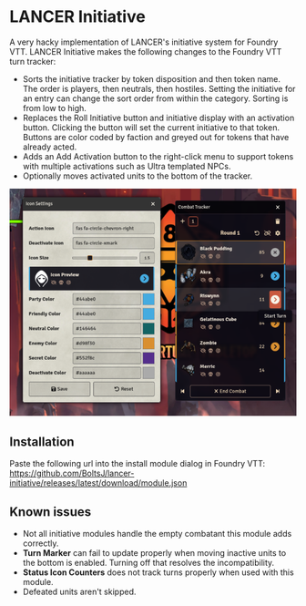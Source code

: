 LANCER Initiative
=================

A very hacky implementation of LANCER's initiative system for Foundry VTT. LANCER Initiative makes the following changes to the Foundry VTT turn tracker:

 * Sorts the initiative tracker by token disposition and then token name. The order is players, then neutrals, then hostiles. Setting the initiative for an entry can change the sort order from within the category. Sorting is from low to high.
 * Replaces the Roll Initiative button and initiative display with an activation button. Clicking the button will set the current initiative to that token. Buttons are color coded by faction and greyed out for tokens that have already acted.
 * Adds an Add Activation button to the right-click menu to support tokens with multiple activations such as Ultra templated NPCs.
 * Optionally moves activated units to the bottom of the tracker.

![Screenshot](https://github.com/BoltsJ/lancer-initiative/blob/default/screenshot.png?raw=true)

Installation
------------

Paste the following url into the install module dialog in Foundry VTT: https://github.com/BoltsJ/lancer-initiative/releases/latest/download/module.json

Known issues
------------

 * Not all initiative modules handle the empty combatant this module adds correctly.
 * **Turn Marker** can fail to update properly when moving inactive units to the bottom is enabled. Turning off that resolves the incompatibility.
 * **Status Icon Counters** does not track turns properly when used with this module.
 * Defeated units aren't skipped.
